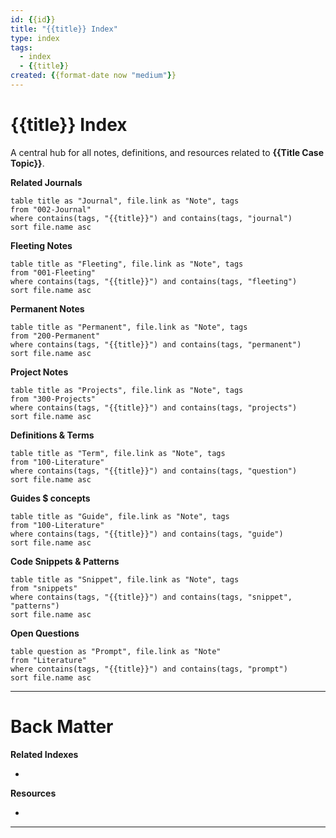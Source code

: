```yaml
---
id: {{id}}
title: "{{title}} Index"
type: index
tags:
  - index
  - {{title}}
created: {{format-date now "medium"}}
---
```


# {{title}} Index

A central hub for all notes, definitions, and resources related to **{{Title Case Topic}}**.

**Related Journals**

```dataview
table title as "Journal", file.link as "Note", tags
from "002-Journal"
where contains(tags, "{{title}}") and contains(tags, "journal")
sort file.name asc
```

**Fleeting Notes**

```dataview
table title as "Fleeting", file.link as "Note", tags
from "001-Fleeting"
where contains(tags, "{{title}}") and contains(tags, "fleeting")
sort file.name asc
```

**Permanent Notes**

```dataview
table title as "Permanent", file.link as "Note", tags
from "200-Permanent"
where contains(tags, "{{title}}") and contains(tags, "permanent")
sort file.name asc
```


**Project Notes**

```dataview
table title as "Projects", file.link as "Note", tags
from "300-Projects"
where contains(tags, "{{title}}") and contains(tags, "projects")
sort file.name asc
```

**Definitions & Terms**

```dataview
table title as "Term", file.link as "Note", tags
from "100-Literature"
where contains(tags, "{{title}}") and contains(tags, "question")
sort file.name asc
```

**Guides $ concepts**


```dataview
table title as "Guide", file.link as "Note", tags
from "100-Literature"
where contains(tags, "{{title}}") and contains(tags, "guide")
sort file.name asc
```

**Code Snippets & Patterns**

```dataview
table title as "Snippet", file.link as "Note", tags
from "snippets"
where contains(tags, "{{title}}") and contains(tags, "snippet", "patterns")
sort file.name asc
```

**Open Questions**

```dataview
table question as "Prompt", file.link as "Note"
from "Literature"
where contains(tags, "{{title}}") and contains(tags, "prompt")
sort file.name asc
```

---
# Back Matter

**Related Indexes**

-

**Resources**

-


---
